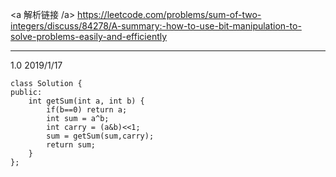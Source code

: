 <a 解析链接 /a> https://leetcode.com/problems/sum-of-two-integers/discuss/84278/A-summary:-how-to-use-bit-manipulation-to-solve-problems-easily-and-efficiently

---
1.0 2019/1/17
```
class Solution {
public:
    int getSum(int a, int b) {
        if(b==0) return a;
        int sum = a^b;
        int carry = (a&b)<<1;
        sum = getSum(sum,carry);
        return sum;   
    }
};
```
